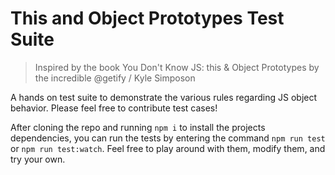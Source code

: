 # This and Object Prototypes Test Suite

> Inspired by the book You Don't Know JS: this & Object Prototypes by the incredible
> @getify / Kyle Simposon

A hands on test suite to demonstrate the various rules regarding JS object behavior. Please feel free to
contribute test cases!

After cloning the repo and running `npm i` to install the projects dependencies, you can run the tests by entering the command `npm run test` or `npm run test:watch`. Feel free to play around with them, modify them, and try your
own.
